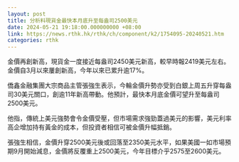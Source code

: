 ```yaml
---
layout: post
title: 分析料現貨金最快本月底升至每盎司2500美元
date: 2024-05-21 19:18:00.000000000 +08:00
link: https://news.rthk.hk/rthk/ch/component/k2/1754095-20240521.htm
categories: rthk
---
```


金價再創新高，現貨金一度接近每盎司2450美元新高，較早時報2419美元左右。金價自3月以來屢創新高，今年以來已累升逾17%。

僑鑫金融集團大宗商品主管張強生表示，今輪金價升勢亦受到白銀上周五升穿每盎司30美元關口，創逾11年新高帶動。他預計，最快本月底金價可望升至每盎司2500美元。

他指，傳統上美元強勢會令金價受壓，但市場需求強勁蓋過美元的影響，美元利率高企增加持有黃金的成本，但投資者相信可被金價升幅抵銷。

張強生相信，金價升穿2500美元後或回落至2350美元水平，如果美國一如市場預期9月開始減息，金價將反覆重上2500美元，今年目標介乎2575至2600美元。
